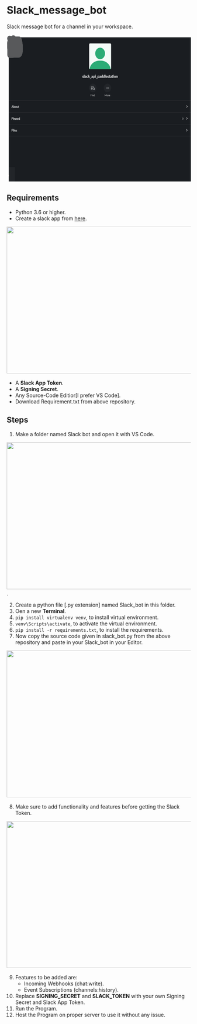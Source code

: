 # Slack_message_bot

Slack message bot for a channel in your workspace.

<img src="https://github.com/tribhuvan1998/Slack_message_bot/blob/master/static/Slack_bot.png" width="530" height="400">

## Requirements

- Python 3.6 or higher.
- Create a slack app from [here](https://api.slack.com/apps).

<img src="https://github.com/tribhuvan1998/Slack_message_bot/Static/Create_app.png" width="530" height="400">

- A **Slack App Token**.
- A **Signing Secret**.
- Any Source-Code Editior[I prefer VS Code].
- Download Requirement.txt from above repository.

## Steps

1. Make a folder named Slack bot and open it with VS Code.

<img src="URL" width="530" height="400">.

2. Create a python file [.py extension] named Slack_bot in this folder.  
3. Oen a new **Terminal**.  
4. `pip install virtualenv venv`, to install virtual environment.  
5. `venv\Scripts\activate`, to activate the virtual environment.  
6. `pip install -r requirements.txt`, to install the requirements.  
7. Now copy the source code given in slack_bot.py from the above repository and paste in your Slack_bot in your Editor.  

<img src="https://github.com/tribhuvan1998/Slack_message_bot/Static/Source_code.png" width="530" height="400">

8. Make sure to add functionality and features before getting the Slack Token.

<img src="https://github.com/tribhuvan1998/Slack_message_bot/Static/Create_app.png" width="530" height="400">

9. Features to be added are:
   - Incoming Webhooks (chat:write).
   - Event Subscriptions (channels:history).  
10. Replace **SIGNING_SECRET** and **SLACK_TOKEN** with your own Signing Secret and Slack App Token.  
11. Run the Program.  
12. Host the Program on proper server to use it without any issue.
